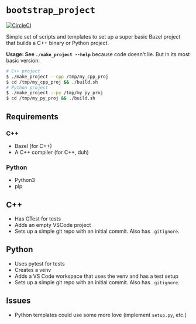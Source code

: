 # `bootstrap_project`
[![CircleCI][badge]][ci]

Simple set of scripts and templates to set up a super basic Bazel project
that builds a C++ binary or Python project.

**Usage: See `./make_project --help`** because code doesn't lie. But in its
most basic version:
```bash
# C++ project
$ ./make_project --cpp /tmp/my_cpp_proj
$ cd /tmp/my_cpp_proj && ./build.sh
# Python project
$ ./make_project --py /tmp/my_py_proj
$ cd /tmp/my_py_proj && ./build.sh
```

## Requirements

### C++
- Bazel (for C++)
- A C++ compiler (for C++, duh)
### Python
- Python3
- pip

## C++
- Has GTest for tests
- Adds an empty VSCode project
- Sets up a simple git repo with an initial commit. Also has `.gitignore`.

## Python
- Uses pytest for tests
- Creates a venv
- Adds a VS Code workspace that uses the venv and has a test setup
- Sets up a simple git repo with an initial commit. Also has `.gitignore`.

## Issues
- Python templates could use some more love (implement `setup.py`, etc.)

[ci]: https://app.circleci.com/pipelines/github/tomrijndorp/bootstrap_project
[badge]: https://circleci.com/gh/tomrijndorp/dotfiles.svg?style=svg